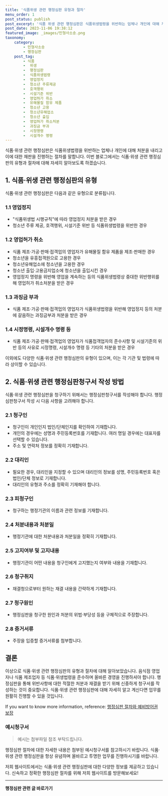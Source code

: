 ```yaml
---
title: '식품위생 관련 행정심판 유형과 절차'
menu_order: 1
post_status: publish
post_excerpt: '식품 위생 관련 행정심판은 식품위생법령을 위반하는 업체나 개인에 대해 처분을 내리고 이에 대한 재판을 진행하는 절차를 말합니다. 이번 블로그에서는 식품 위생 관련 행정심판의 유형과 절차에 대해 자세히 알아보도록 하겠습니다.'
post_date: 2023-11-06 19:38:12
featured_image: _images/민형사소송.png
taxonomy:
    category:
        - 민형사소송
        - 행정심판
    post_tag:
        - 식품
        -  위생
        -  행정심판
        -  식품위생법령
        -  영업정지
        -  청소년 주류제공
        -  호객행위
        -  시설기준 위반
        -  영업허가 취소
        -  유해물질 함유 제품
        -  청소년 고용
        -  청소년유해업소
        -  청소년 출입
        -  영업허가 취소처분
        -  과징금 부과
        -  시정명령
        -  시설개수 명령
---
```



식품·위생 관련 행정심판은 식품위생법령을 위반하는 업체나 개인에 대해 처분을 내리고 이에 대한 재판을 진행하는 절차를 말합니다. 이번 블로그에서는 식품·위생 관련 행정심판의 유형과 절차에 대해 자세히 알아보도록 하겠습니다.

## 1. 식품·위생 관련 행정심판의 유형

식품·위생 관련 행정심판은 다음과 같은 유형으로 분류됩니다.

### 1.1 영업정지

- "식품위생법 시행규칙"에 따라 영업정지 처분을 받은 경우
- 청소년 주류 제공, 호객행위, 시설기준 위반 등 식품위생법령을 위반한 경우

### 1.2 영업허가 취소

- 식품 제조·가공·판매·접객업의 영업자가 유해물질 함유 제품을 제조·판매한 경우
- 청소년을 유흥접객원으로 고용한 경우
- 청소년유해업소에 청소년을 고용한 경우
- 청소년 출입·고용금지업소에 청소년을 출입시킨 경우
- 영업정지 명령을 위반해 영업을 계속하는 등의 식품위생법령상 중대한 위반행위를 해 영업허가 취소처분을 받은 경우

### 1.3 과징금 부과

- 식품 제조·가공·판매·접객업의 영업자가 식품위생법령을 위반해 영업정지 등의 처분에 갈음하는 과징금부과 처분을 받은 경우

### 1.4 시정명령, 시설개수 명령 등

- 식품 제조·가공·판매·접객업의 영업자가 식품접객업자의 준수사항 및 시설기준의 위반 등의 사유로 시정명령, 시설개수 명령 등 기타의 처분을 받은 경우

이외에도 다양한 식품·위생 관련 행정심판의 유형이 있으며, 이는 각 기관 및 법령에 따라 상이할 수 있습니다.

## 2. 식품·위생 관련 행정심판청구서 작성 방법

식품·위생 관련 행정심판을 청구하기 위해서는 행정심판청구서를 작성해야 합니다. 행정심판청구서 작성 시 다음 사항을 고려해야 합니다.

### 2.1 청구인

- 청구인이 개인인지 법인/단체인지를 확인하여 기재합니다.
- 개인의 경우에는 성명과 주민등록번호를 기재합니다. 여러 명일 경우에는 대표자를 선택할 수 있습니다.
- 주소 및 연락처 정보를 정확히 기재합니다.

### 2.2 대리인

- 필요한 경우, 대리인을 지정할 수 있으며 대리인의 정보를 성명, 주민등록번호 혹은 법인/단체 정보로 기재합니다.
- 대리인의 유형과 주소를 정확히 기재해야 합니다.

### 2.3 피청구인

- 청구하는 행정기관의 이름과 관련 정보를 기재합니다.

### 2.4 처분내용과 처분일

- 행정기관에 대한 처분내용과 처분일을 정확히 기재합니다.

### 2.5 고지여부 및 고지내용

- 행정기관이 어떤 내용을 청구인에게 고지했는지 여부와 내용을 기재합니다.

### 2.6 청구취지

- 재결청으로부터 원하는 재결 내용을 간략하게 기재합니다.

### 2.7 청구원인

- 행정심판을 청구한 원인과 처분의 위법·부당성 등을 구체적으로 주장합니다.

### 2.8 증거서류

- 주장을 입증할 증거서류를 첨부합니다.

## 결론

이상으로 식품·위생 관련 행정심판의 유형과 절차에 대해 알아보았습니다. 음식점 영업자나 식품 제조업자 등 식품·위생법령을 준수하며 올바른 경영을 진행하셔야 합니다. 행정심판을 통해 위반사항에 대한 적절한 처분과 재결을 받기 위해 신중하게 청구서를 작성하는 것이 중요합니다. 식품·위생 관련 행정심판에 대해 자세히 알고 계신다면 업무를 원활히 진행할 수 있을 것입니다.

If you want to know more information, reference: [행정심판 절차와 예비방어권 보장](http://www.law.go.kr/lsInfoP.do?lsiSeq=218647#ajrtw213741)

### 예시청구서

> 예시는 첨부파일 참조 부탁드립니다.

행정심판 절차에 대한 자세한 내용은 첨부된 예시청구서를 참고하시기 바랍니다. 식품·위생 관련 행정심판을 항상 유념하며 올바르고 투명한 업무를 진행하시기를 바랍니다.

저희 웹사이트에서는 식품·위생 관련 행정심판에 대한 다양한 정보를 제공하고 있습니다. 신속하고 정확한 행정심판 절차를 위해 저희 웹사이트를 방문해보세요!
<!-- wp:separator -->
<hr class="wp-block-separator has-alpha-channel-opacity"/>
<!-- /wp:separator -->

<!-- wp:group {"backgroundColor":"base","layout":{"type":"constrained"}} -->
<div class="wp-block-group has-base-background-color has-background"><!-- wp:paragraph {"align":"center","fontSize":"medium"} -->
<p class="has-text-align-center has-large-font-size"><strong>행정심판 관련 글 바로가기</strong></p>
<!-- /wp:paragraph -->


<!-- wp:latest-posts
{"categories":[{"id":15531,"count":19,"description":"","link":"https://uknowlaw.com/category/%ed%96%89%ec%a0%95%ec%8b%ac%ed%8c%90/","name":"행정심판","slug":"행정심판","taxonomy":"category","parent":0,"meta":[],"_links":{"self":[{"href":"https://uknowlaw.com/wp-json/wp/v2/categories/15531"}],"collection":[{"href":"https://uknowlaw.com/wp-json/wp/v2/categories"}],"about":[{"href":"https://uknowlaw.com/wp-json/wp/v2/taxonomies/category"}],"wp:post_type":[{"href":"https://uknowlaw.com/wp-json/wp/v2/posts?categories=15531"}],"curies":[{"name":"wp","href":"https://api.w.org/{rel}","templated":true}]}}],"postsToShow":100,"excerptLength":28,"postLayout":"grid","columns":2,"featuredImageAlign":"left","featuredImageSizeSlug":"large","fontSize":"small"} /--></div>
<!-- /wp:group -->